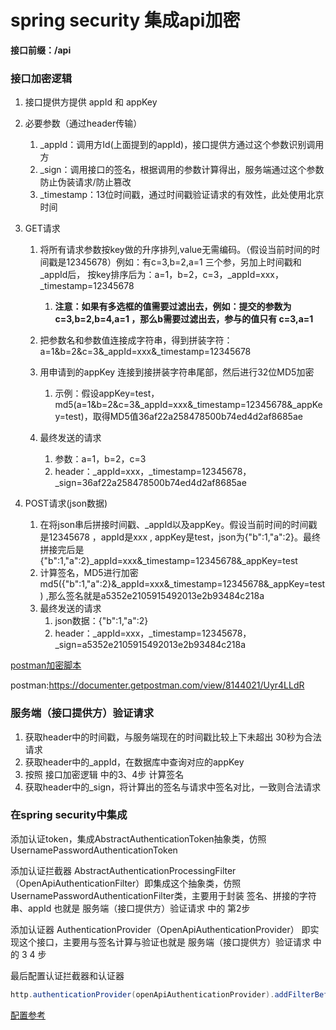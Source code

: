 # spring security 集成api加密

**接口前缀：/api**

### 接口加密逻辑

1. 接口提供方提供 appId 和 appKey
2. 必要参数（通过header传输）
   1. \_appId：调用方Id(上面提到的appId)，接口提供方通过这个参数识别调用方
   2. \_sign：调用接口的签名，根据调用的参数计算得出，服务端通过这个参数防止伪装请求/防止篡改
   3. \_timestamp：13位时间戳，通过时间戳验证请求的有效性，此处使用北京时间
3. GET请求
   1. 将所有请求参数按key做的升序排列,value无需编码。（假设当前时间的时间戳是12345678）例如：有c=3,b=2,a=1 三个参，另加上时间戳和_appId后， 按key排序后为：a=1，b=2，c=3，\_appId=xxx，\_timestamp=12345678
      1. **注意：如果有多选框的值需要过滤出去，例如：提交的参数为 c=3,b=2,b=4,a=1 ，那么b需要过滤出去，参与的值只有  c=3,a=1**

   2. 把参数名和参数值连接成字符串，得到拼装字符：a=1&b=2&c=3&\_appId=xxx&_timestamp=12345678
   3. 用申请到的appKey 连接到接拼装字符串尾部，然后进行32位MD5加密
      1. 示例：假设appKey=test，md5(a=1&b=2&c=3&\_appId=xxx&_timestamp=12345678&\_appKey=test)，取得MD5值36af22a258478500b74ed4d2af8685ae
   4. 最终发送的请求
      1. 参数：a=1，b=2，c=3
      2. header：\_appId=xxx，\_timestamp=12345678，\_sign=36af22a258478500b74ed4d2af8685ae

4. POST请求(json数据)
   1. 在将json串后拼接时间戳、\_appId以及appKey。假设当前时间的时间戳是12345678 ，appId是xxx , appKey是test，json为{"b":1,"a":2}。最终拼接完后是{"b":1,"a":2}\_appId=xxx&_timestamp=12345678&\_appKey=test
   2. 计算签名，MD5进行加密 md5({"b":1,"a":2}&\_appId=xxx&_timestamp=12345678&\_appKey=test) ,那么签名就是a5352e2105915492013e2b93484c218a
   3. 最终发送的请求
      1. json数据：{"b":1,"a":2}
      2. header：\_appId=xxx，\_timestamp=12345678，\_sign=a5352e2105915492013e2b93484c218a


[postman加密脚本](./file/postman-pre.js)

postman:https://documenter.getpostman.com/view/8144021/Uyr4LLdR

### 服务端（接口提供方）验证请求

1. 获取header中的时间戳，与服务端现在的时间戳比较上下未超出 30秒为合法请求
1. 获取header中的\_appId，在数据库中查询对应的appKey
2. 按照 接口加密逻辑 中的3、4步 计算签名
4. 获取header中的\_sign，将计算出的签名与请求中签名对比，一致则合法请求

### 在spring security中集成

添加认证token，集成AbstractAuthenticationToken抽象类，仿照 UsernamePasswordAuthenticationToken

添加认证拦截器 AbstractAuthenticationProcessingFilter（OpenApiAuthenticationFilter）即集成这个抽象类，仿照UsernamePasswordAuthenticationFilter类，主要用于封装  签名、拼接的字符串、appId 也就是 服务端（接口提供方）验证请求 中的 第2步

添加认证器 AuthenticationProvider（OpenApiAuthenticationProvider） 即实现这个接口，主要用与签名计算与验证也就是 服务端（接口提供方）验证请求 中的 3 4 步

最后配置认证拦截器和认证器

```java
http.authenticationProvider(openApiAuthenticationProvider).addFilterBefore(openApiAuthenticationFilter, UsernamePasswordAuthenticationFilter.class);
```

[配置参考](https://blog.csdn.net/qq_38941937/article/details/97303649)
